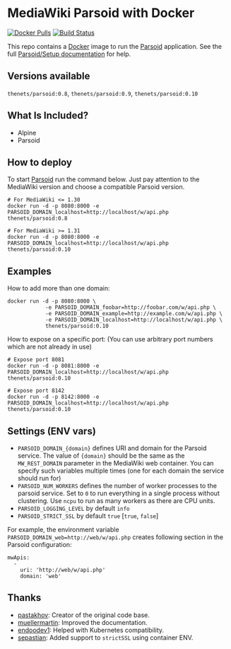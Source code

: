   # MediaWiki Parsoid with Docker

[![Docker Pulls](https://img.shields.io/docker/pulls/thenets/parsoid.svg?style=flat-square)](https://hub.docker.com/r/thenets/parsoid/) [![Build Status](https://travis-ci.org/thenets/docker-parsoid.svg?branch=master)](https://travis-ci.org/thenets/docker-parsoid)

This repo contains a [Docker](https://docs.docker.com/) image to run the [Parsoid](https://www.mediawiki.org/wiki/Parsoid) application. See the full [Parsoid/Setup documentation](https://www.mediawiki.org/wiki/Parsoid/Setup#Docker) for help.

## Versions available

`thenets/parsoid:0.8`, `thenets/parsoid:0.9`, `thenets/parsoid:0.10`

## What Is Included?
- Alpine
- Parsoid

## How to deploy
To start [Parsoid](https://www.mediawiki.org/wiki/Parsoid) run the command below. Just pay attention to the MediaWiki version and choose a compatible Parsoid version.

```
# For MediaWiki <= 1.30
docker run -d -p 8080:8000 -e PARSOID_DOMAIN_localhost=http://localhost/w/api.php thenets/parsoid:0.8

# For MediaWiki >= 1.31
docker run -d -p 8080:8000 -e PARSOID_DOMAIN_localhost=http://localhost/w/api.php thenets/parsoid:0.10
```

## Examples

How to add more than one domain:

```
docker run -d -p 8080:8000 \
            -e PARSOID_DOMAIN_foobar=http://foobar.com/w/api.php \
            -e PARSOID_DOMAIN_example=http://example.com/w/api.php \
            -e PARSOID_DOMAIN_localhost=http://localhost/w/api.php \
            thenets/parsoid:0.10
```

How to expose on a specific port: (You can use arbitrary port numbers which are not already in use)

```
# Expose port 8081
docker run -d -p 8081:8000 -e PARSOID_DOMAIN_localhost=http://localhost/w/api.php thenets/parsoid:0.10

# Expose port 8142
docker run -d -p 8142:8000 -e PARSOID_DOMAIN_localhost=http://localhost/w/api.php thenets/parsoid:0.10
```

## Settings (ENV vars)

- `PARSOID_DOMAIN_{domain}` defines URI and domain for the Parsoid service. The value of `{domain}` should be the same as the `MW_REST_DOMAIN` parameter in the MediaWiki web container. You can specify such variables multiple times (one for each domain the service should run for)
- `PARSOID_NUM_WORKERS` defines the number of worker processes to the parsoid service. Set to `0` to run everything in a single process without clustering. Use `ncpu` to run as many workers as there are CPU units.
- `PARSOID_LOGGING_LEVEL` by default `info`
- `PARSOID_STRICT_SSL` by default `true` [`true`, `false`]

For example, the environment variable `PARSOID_DOMAIN_web=http://web/w/api.php` creates following section in the Parsoid configuration:
```
mwApis:
  -
    uri: 'http://web/w/api.php'
    domain: 'web'
```

## Thanks

- [pastakhov](https://github.com/pastakhov): Creator of the original code base.
- [muellermartin](https://github.com/muellermartin): Improved the documentation.
- [endoodev1](https://github.com/endoodev1): Helped with Kubernetes compatibility.
- [sepastian](https://github.com/sepastian): Added support to `strictSSL` using container ENV.
